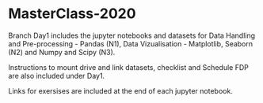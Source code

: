 # MasterClass-2020

Branch Day1 includes the jupyter notebooks and datasets for Data Handling and Pre-processing - Pandas (N1), Data Vizualisation - Matplotlib, Seaborn (N2) and Numpy and Scipy (N3).


Instructions to mount drive and link datasets, checklist and Schedule FDP are also included under Day1.


Links for exersises are included at the end of each jupyter notebook.

